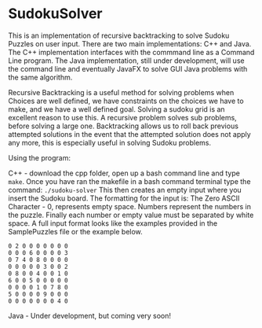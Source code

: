 # SudokuSolver
This is an implementation of recursive backtracking to solve Sudoku Puzzles on user input. There are two main implementations:
C++ and Java. The C++ implementation interfaces with the commmand line as a Command Line program. The Java implementation, still under development, will use the command line and eventually JavaFX to solve GUI Java problems with the same algorithm.

Recursive Backtracking is a useful method for solving problems when Choices are well defined, we have constraints on the choices we have to make, and we have a well defined goal. Solving a sudoku grid is an excellent reason to use this. A recursive problem solves sub problems, before solving a large one. Backtracking allows us to roll back previous attempted solutions in the event that the attempted solution does not apply any more, this is especially useful in solving Sudoku problems.

Using the program:

C++ - download the cpp folder, open up a bash command line and type `make`.
Once you have ran the makefile in a bash command terminal type the command: `./sudoku-solver`
This then creates an empty input where you insert the Sudoku board. The formatting for the input is:
The Zero ASCII Character - 0, represents empty space. Numbers represent the numbers in the puzzle. Finally each number or empty value must be separated by white space. A full input format looks like the examples provided in the SamplePuzzles file or the example below.

```
0 2 0 0 0 0 0 0 0
0 0 0 6 0 0 0 0 3
0 7 4 0 8 0 0 0 0
0 0 0 0 0 3 0 0 2
0 8 0 0 4 0 0 1 0
6 0 0 5 0 0 0 0 0
0 0 0 0 1 0 7 8 0
5 0 0 0 0 9 0 0 0
0 0 0 0 0 0 0 4 0
```



Java - Under development, but coming very soon!
